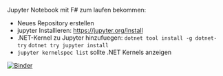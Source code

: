 Jupyter Notebook mit F# zum laufen bekommen:

- Neues Repository erstellen
- jupyter Installieren: https://jupyter.org/install
- .NET-Kernel zu Jupyter hinzufuegen:
 `dotnet tool install -g dotnet-try`
 `dotnet try jupyter install`
 - `jupyter kernelspec list` sollte .NET Kernels anzeigen
 
 
 
 [![Binder](https://mybinder.org/badge_logo.svg)](https://mybinder.org/v2/gh/TillRauch/f-notebook/master)